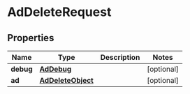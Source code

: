 

# AdDeleteRequest

## Properties

Name | Type | Description | Notes
------------ | ------------- | ------------- | -------------
**debug** | [**AdDebug**](AdDebug.md) |  |  [optional]
**ad** | [**AdDeleteObject**](AdDeleteObject.md) |  |  [optional]




